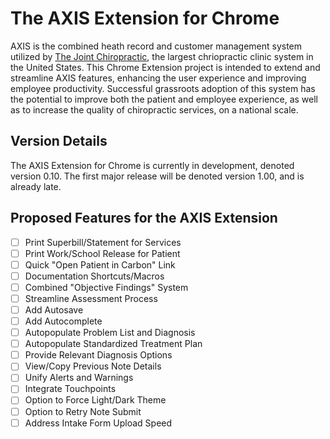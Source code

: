 # The AXIS Extension for Chrome

AXIS is the combined heath record and customer management system utilized by [The Joint Chiropractic](www.thejoint.com), the largest chriopractic clinic system in the United States. This Chrome Extension project is intended to extend and streamline AXIS features, enhancing the user experience and improving employee productivity. Successful grassroots adoption of this system has the potential to improve both the patient and employee experience, as well as to increase the quality of chiropractic services, on a national scale.

## Version Details
The AXIS Extension for Chrome is currently in development, denoted version 0.10. The first major release will be denoted version 1.00, and is already late.

## Proposed Features for the AXIS Extension
- [ ] Print Superbill/Statement for Services
- [ ] Print Work/School Release for Patient
- [ ] Quick "Open Patient in Carbon" Link
- [ ] Documentation Shortcuts/Macros
- [ ] Combined "Objective Findings" System
- [ ] Streamline Assessment Process
- [ ] Add Autosave
- [ ] Add Autocomplete
- [ ] Autopopulate Problem List and Diagnosis
- [ ] Autopopulate Standardized Treatment Plan
- [ ] Provide Relevant Diagnosis Options
- [ ] View/Copy Previous Note Details
- [ ] Unify Alerts and Warnings
- [ ] Integrate Touchpoints
- [ ] Option to Force Light/Dark Theme
- [ ] Option to Retry Note Submit
- [ ] Address Intake Form Upload Speed
